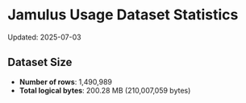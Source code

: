 # Jamulus Usage Dataset Statistics

Updated: 2025-07-03

## Dataset Size
- **Number of rows**: 1,490,989
- **Total logical bytes**: 200.28 MB (210,007,059 bytes)
